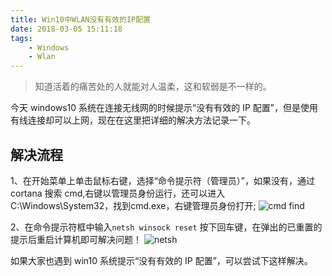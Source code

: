 ```yaml
---
title: Win10中WLAN没有有效的IP配置
date: 2018-03-05 15:11:18
tags: 
    - Windows
    - Wlan
---
```


> 知道活着的痛苦处的人就能对人温柔，这和软弱是不一样的。

今天 windows10 系统在连接无线网的时候提示“没有有效的 IP 配置”，但是使用有线连接却可以上网，现在在这里把详细的解决方法记录一下。

<!-- more -->

## 解决流程

1、在开始菜单上单击鼠标右键，选择“命令提示符（管理员）”，如果没有，通过 cortana 搜索 cmd,右键以管理员身份运行，还可以进入C:\Windows\System32，找到cmd.exe，右键管理员身份打开;
![cmd find](/img/201803/wlan/cmd.jpg)

2、在命令提示符框中输入`netsh winsock reset` 按下回车键，在弹出的已重置的提示后重启计算机即可解决问题！
![netsh](/img/201803/wlan/netsh.jpg)

如果大家也遇到 win10 系统提示“没有有效的 IP 配置”，可以尝试下这样解决。

